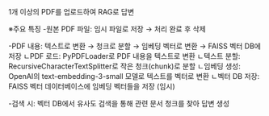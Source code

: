 1개 이상의 PDF를 업로드하여 RAG로 답변

※주요 특징
-원본 PDF 파일: 임시 파일로 저장 → 처리 완료 후 삭제

-PDF 내용: 텍스트로 변환 → 청크로 분할 → 임베딩 벡터로 변환 → FAISS 벡터 DB에 저장
  ㄴPDF 로드: PyPDFLoader로 PDF 내용을 텍스트로 변환
  ㄴ텍스트 분할: RecursiveCharacterTextSplitter로 작은 청크(chunk)로 분할
  ㄴ임베딩 생성: OpenAI의 text-embedding-3-small 모델로 텍스트를 벡터로 변환
  ㄴ벡터 DB 저장: FAISS 벡터 데이터베이스에 임베딩 벡터들을 저장 (임시)
  
-검색 시: 벡터 DB에서 유사도 검색을 통해 관련 문서 청크를 찾아 답변 생성

